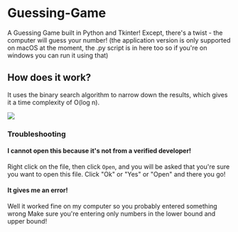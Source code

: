 # Guessing-Game
A Guessing Game built in Python and Tkinter!  Except, there's a twist - the computer will guess your number! (the application version is only supported on macOS at the moment, the .py script is in here too so if you're on windows you can run it using that)

## How does it work?
It uses the binary search algorithm to narrow down the results, which gives it a time complexity of O(log n).

[![](https://img.shields.io/badge/Download-v1.0-green?style=for-the-badge)](https://github.com/Jminding/Guessing-Game/releases/download/v1.0/Guessing.Game.app.zip)


### Troubleshooting
#### I cannot open this because it's not from a verified developer!
Right click on the file, then click `Open`, and you will be asked that you're sure you want to open this file.  Click "Ok" or "Yes" or "Open" and there you go!

#### It gives me an error!
Well it worked fine on my computer so you probably entered something wrong
Make sure you're entering only numbers in the lower bound and upper bound!
